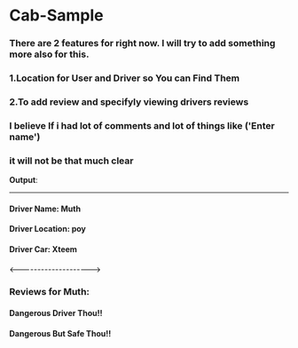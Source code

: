 # Cab-Sample
<h3>There are 2 features for right now. I will try to add something more also for this.</h3>
<h3>1.Location for User and Driver so You can Find Them</h3>
<h3>2.To add review and specifyly viewing drivers reviews</h3>
<h3>I believe If i had lot of comments and lot of things like ('Enter name')</h3>
<h3>it will not be that much clear</h3>
<strong>Output</strong>:
<hr>
<h4>Driver Name: Muth</h4>
<h4>Driver Location: poy</h4>
<h4>Driver Car: Xteem</h4>
<-------------------->
<h3>Reviews for Muth:</h3>
<h4>Dangerous Driver Thou!!</h4>
<h4>Dangerous But Safe Thou!!</h4>

